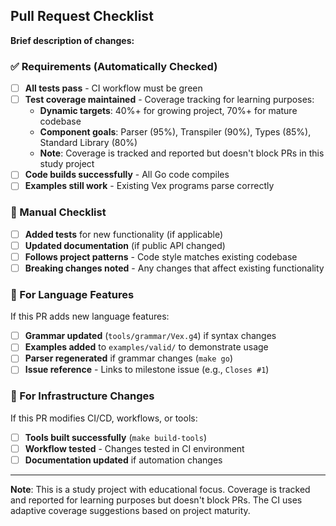 ## Pull Request Checklist

**Brief description of changes:**
<!-- What does this PR do? Why is it needed? -->

### ✅ Requirements (Automatically Checked)

- [ ] **All tests pass** - CI workflow must be green
- [ ] **Test coverage maintained** - Coverage tracking for learning purposes:
  - **Dynamic targets**: 40%+ for growing project, 70%+ for mature codebase
  - **Component goals**: Parser (95%), Transpiler (90%), Types (85%), Standard Library (80%)
  - **Note**: Coverage is tracked and reported but doesn't block PRs in this study project
- [ ] **Code builds successfully** - All Go code compiles
- [ ] **Examples still work** - Existing Vex programs parse correctly

### 📝 Manual Checklist

- [ ] **Added tests** for new functionality (if applicable)
- [ ] **Updated documentation** (if public API changed)
- [ ] **Follows project patterns** - Code style matches existing codebase
- [ ] **Breaking changes noted** - Any changes that affect existing functionality

### 🎯 For Language Features

If this PR adds new language features:
- [ ] **Grammar updated** (`tools/grammar/Vex.g4`) if syntax changes
- [ ] **Examples added** to `examples/valid/` to demonstrate usage
- [ ] **Parser regenerated** if grammar changes (`make go`)
- [ ] **Issue reference** - Links to milestone issue (e.g., `Closes #1`)

### 🔧 For Infrastructure Changes

If this PR modifies CI/CD, workflows, or tools:
- [ ] **Tools built successfully** (`make build-tools`)
- [ ] **Workflow tested** - Changes tested in CI environment
- [ ] **Documentation updated** if automation changes

---

**Note**: This is a study project with educational focus. Coverage is tracked and reported for learning purposes but doesn't block PRs. The CI uses adaptive coverage suggestions based on project maturity.

<!-- 
Quality Philosophy: We maintain high standards because:
- This is a learning project - good practices matter
- Language bugs cascade through everything
- Future you will thank present you for good tests
-->
